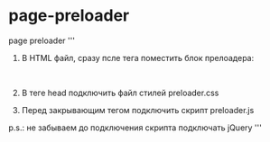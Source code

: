 # page-preloader
page preloader
'''
1. В HTML файл, сразу псле тега <body> поместить блок прелоадера:

<div id="preloader">
  <div id="status">&nbsp;</div>
</div>

2. В теге head подключить файл стилей preloader.css
<link rel="stylesheet" href="libs/preloader/preloader.css">

3. Перед закрывающим тегом </body> подключить скрипт preloader.js
<script src="libs/preloader/preloader.js"></script>

p.s.: не забываем до подключения скрипта подключать jQuery
'''
